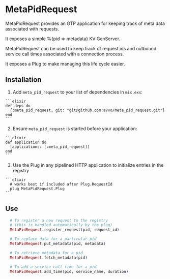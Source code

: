 # MetaPidRequest

MetaPidRequest provides an OTP application for keeping
track of meta data associated with requests.

It exposes a simple %{pid => metadata} KV GenServer.

MetaPidRequest can be used to keep track of request ids
and outbound service call times associated with a connection
process.

It exposes a Plug to make managing this life cycle easier.


## Installation

  1. Add `meta_pid_request` to your list of dependencies in `mix.exs`:

    ```elixir
    def deps do
      {:meta_pid_request, git: "git@github.com:avvo/meta_pid_request.git"}
    end
    ```

  2. Ensure `meta_pid_request` is started before your application:

    ```elixir
    def application do
      [applications: [:meta_pid_request]]
    end
    ```

  3. Use the Plug in any pipelined HTTP application to initialize entries in the registry

    ```elixir
      # works best if included after Plug.RequestId
      plug MetaPidRequest.Plug
    ```

## Use

  ```elixir
    # To register a new request to the registry
    # (this is handled automatically by the plug)
    MetaPidRequest.register_request(pid, request_id)

    # To replace data for a particular pid
    MetaPidRequest.put_metadata(pid, metadata)

    # To retrieve metadata for a pid
    MetaPidRequest.fetch_metadata(pid)

    # To add a service call time for a pid
    MetaPidRequest.add_time(pid, service_name, duration)
  ```
